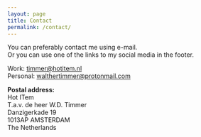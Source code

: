 ```yaml
---
layout: page
title: Contact
permalink: /contact/
---
```


You can preferably contact me using e-mail.  
Or you can use one of the links to my social media in the footer.
 
Work: <timmer@hotitem.nl>  
Personal: <walthertimmer@protonmail.com>  

**Postal address:**  
Hot ITem  
T.a.v. de heer W.D. Timmer  
Danzigerkade 19  
1013AP AMSTERDAM  
The Netherlands  

